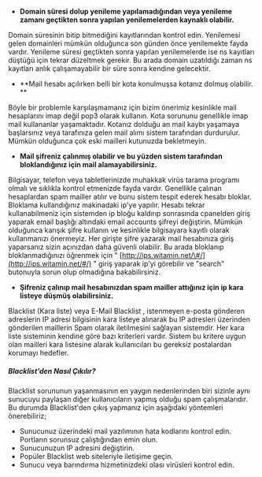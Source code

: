 * **Domain süresi dolup yenileme yapılamadığından veya yenileme zamanı geçtikten sonra yapılan yenilemelerden kaynaklı olabilir.**

Domain süresinin bitip bitmediğini kayıtlarından kontrol edin. Yenilemesi gelen domainleri mümkün olduğunca son günden önce yenilemekte fayda vardır. Yenileme süresi geçtikten sonra yapılan yenilemelerde ise ns kayıtları düştüğü için tekrar düzeltmek gerekir. Bu arada domain uzatıldığı zaman ns kayıtları anlık çalışamayabilir bir süre sonra kendine gelecektir.

* **Mail hesabı açılırken belli bir kota konulmuşsa kotanız dolmuş olabilir.  **

Böyle bir problemle karşılaşmamanız için bizim önerimiz kesinlikle mail hesaplarını imap değil pop3 olarak kullanın. Kota sorununu genellikle imap mail kullananlar yaşamaktadır. Kotanız dolduğu an mail kaybı yaşamaya başlarsınız veya tarafınıza gelen mail alımı sistem tarafından durdurulur. Mümkün olduğunca çok eski mailleri kutunuzda bekletmeyin.

* **Mail şifreniz çalınmış olabilir ve bu yüzden sistem tarafından bloklandığınız için mail alamayabilirsiniz.**

Bilgisayar, telefon veya tabletlerinizde muhakkak virüs tarama programı olmalı ve sıklıkla kontrol etmenizde fayda vardır. Genellikle çalınan hesaplardan spam mailler atılır ve bunu sistem tespit ederek hesabı bloklar. Bloklama kullandığınız makinadaki ip'ye yapılır. Hesabı tekrar kullanabilmeniz için sistemden ip bloğu kaldırıp sonrasında cpanelden giriş yaparak email başlığı altındaki email accounts şifreyi değiştirin. Mümkün olduğunca karışık şifre kullanın ve kesinlikle bilgisayara kayıtlı olarak kullanmanızı önermeyiz. Her girişte şifre yazarak mail hesabınıza giriş yaparsanız sizin açınızdan daha güvenli olabilir. Bu arada bloklanıp bloklanmadığınızı öğrenmek için " [http://ips.witamin.net/\#/](http://ips.witamin.net/#/) " giriş yaparak ip'yi görebilir ve "search" butonuyla sorun olup olmadığına bakabilirsiniz.

* **Şifreniz çalınıp mail hesabınızdan spam mailler attığınız için ip kara listeye düşmüş olabilirsiniz.**

Blacklist \(Kara liste\) veya E-Mail Blacklist , istenmeyen e-posta gönderen adreslerin IP adresi bilgisinin kara listeye alınarak bu IP adresleri üzerinden gönderilen maillerin Spam olarak iletilmesini sağlayan sistemdir. Her kara liste sisteminin kendine göre bazı kriterleri vardır. Sistem bu kritere uygun olan mailleri kara listesine alarak kullanıcıları bu gereksiz postalardan korumayı hedefler.

##### Blacklist'den Nasıl Çıkılır?

Blacklist sorununun yaşanmasının en yaygın nedenlerinden biri sizinle aynı sunucuyu paylaşan diğer kullanıcıların yapmış olduğu spam çalışmalarıdır. Bu durumda Blacklist'den çıkış yapmanız için aşağıdaki yöntemleri önerebiliriz;

* Sunucunuz üzerindeki mail yazılımının hata kodlarını kontrol edin. Portların sorunsuz çalıştığından emin olun.
* Sunucunuzun IP adresini değiştirin.
* Popüler Blacklist web siteleriyle iletişime geçin.
* Sunucu veya barındırma hizmetinizdeki olası virüsleri kontrol edin.



